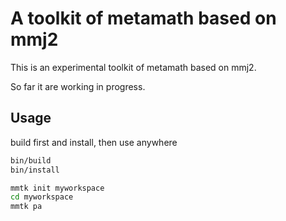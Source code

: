 # A toolkit of metamath based on mmj2

This is an experimental toolkit of metamath based on mmj2.

So far it are working in progress.

## Usage

build first and install, then use anywhere
```bash
bin/build
bin/install
```

```bash
mmtk init myworkspace
cd myworkspace
mmtk pa
```

